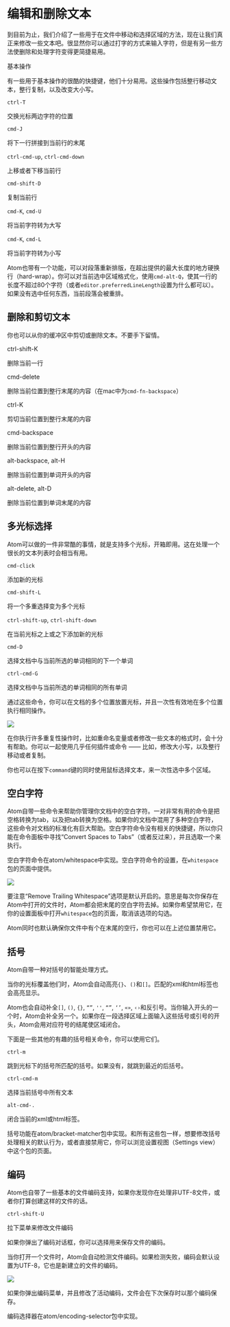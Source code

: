 <!-- 译者：Github@wizardforcel -->

# 编辑和删除文本 #

到目前为止，我们介绍了一些用于在文件中移动和选择区域的方法，现在让我们真正来修改一些文本吧。很显然你可以通过打字的方式来输入字符，但是有另一些方法使删除和处理字符变得更简捷易用。

基本操作

有一些用于基本操作的很酷的快捷键，他们十分易用。这些操作包括整行移动文本，整行复制，以及改变大小写。

`ctrl-T`

交换光标两边字符的位置

`cmd-J`

将下一行拼接到当前行的末尾

`ctrl-cmd-up`, `ctrl-cmd-down`

上移或者下移当前行

`cmd-shift-D`

复制当前行

`cmd-K`, `cmd-U`

将当前字符转为大写

`cmd-K`, `cmd-L`

将当前字符转为小写

Atom也带有一个功能，可以对段落重新排版，在超出提供的最大长度的地方硬换行（hard-wrap）。你可以对当前选中区域格式化，使用`cmd-alt-Q`，使其一行的长度不超过80个字符（或者`editor.preferredLineLength`设置为什么都可以）。如果没有选中任何东西，当前段落会被重排。

## 删除和剪切文本 ##

你也可以从你的缓冲区中剪切或删除文本。不要手下留情。

ctrl-shift-K

删除当前一行

cmd-delete

删除当前位置到整行末尾的内容（在mac中为`cmd-fn-backspace`）

ctrl-K

剪切当前位置到整行末尾的内容

cmd-backspace

删除当前位置到整行开头的内容

alt-backspace, alt-H

删除当前位置到单词开头的内容

alt-delete, alt-D

删除当前位置到单词末尾的内容

## 多光标选择 ##

Atom可以做的一件非常酷的事情，就是支持多个光标，开箱即用。这在处理一个很长的文本列表时会相当有用。

`cmd-click`

添加新的光标

`cmd-shift-L`

将一个多重选择变为多个光标

`ctrl-shift-up`, `ctrl-shift-down`

在当前光标之上或之下添加新的光标

`cmd-D`

选择文档中与当前所选的单词相同的下一个单词

`ctrl-cmd-G`

选择文档中与当前所选的单词相同的所有单词

通过这些命令，你可以在文档的多个位置放置光标，并且一次性有效地在多个位置执行相同操作。

![](img/multiple-cursors.gif)

在你执行许多重复性操作时，比如重命名变量或者修改一些文本的格式时，会十分有帮助。你可以一起使用几乎任何插件或命令 —— 比如，修改大小写，以及整行移动或者复制。

你也可以在按下`command`键的同时使用鼠标选择文本，来一次性选中多个区域。

## 空白字符 ##

Atom自带一些命令来帮助你管理你文档中的空白字符。一对非常有用的命令是把空格转换为tab，以及把tab转换为空格。如果你的文档中混用了多种空白字符，这些命令对文档的标准化有巨大帮助。空白字符命令没有相关的快捷键，所以你只能在命令面板中寻找“Convert Spaces to Tabs”（或者反过来），并且选取一个来执行。

空白字符命令在atom/whitespace中实现。空白字符命令的设置，在`whitespace`包的页面中提供。

![](img/whitespace.png)

要注意“Remove Trailing Whitespace”选项是默认开启的。意思是每次你保存在Atom中打开的文件时，Atom都会把末尾的空白字符去掉。如果你希望禁用它，在你的设置面板中打开`whitespace`包的页面，取消该选项的勾选。

Atom同时也默认确保你文件中有个在末尾的空行，你也可以在上述位置禁用它。

## 括号 ##

Atom自带一种对括号的智能处理方式。

当你的光标覆盖他们时，Atom会自动高亮`{}`、`()`和`[]`。匹配的xml和html标签也会高亮显示。

Atom也会自动补全`[]`, `()`, `{}`, `“”`, `''`, `“”`, `‘’`, `«»`, `‹›`和反引号。当你输入开头的一个时，Atom会补全另一个。如果你在一段选择区域上面输入这些括号或引号的开头，Atom会用对应符号的结尾使区域闭合。

下面是一些其他的有趣的括号相关命令，你可以使用它们。

`ctrl-m`

跳到光标下的括号所匹配的括号。如果没有，就跳到最近的后括号。

`ctrl-cmd-m`

选择当前括号中所有文本

`alt-cmd-.`

闭合当前的xml或html标签。

括号功能在atom/bracket-matcher包中实现。和所有这些包一样，想要修改括号处理相关的默认行为，或者直接禁用它，你可以浏览设置视图（Settings view）中这个包的页面。

## 编码 ##

Atom也自带了一些基本的文件编码支持，如果你发现你在处理非UTF-8文件，或者你打算创建这样的文件的话。

`ctrl-shift-U`

拉下菜单来修改文件编码

如果你弹出了编码对话框，你可以选择用来保存文件的编码。

当你打开一个文件时，Atom会自动检测文件编码。如果检测失败，编码会默认设置为UTF-8，它也是新建立的文件的编码。

![](img/encodings.png)

如果你弹出编码菜单，并且修改了活动编码，文件会在下次保存时以那个编码保存。

编码选择器在atom/encoding-selector包中实现。